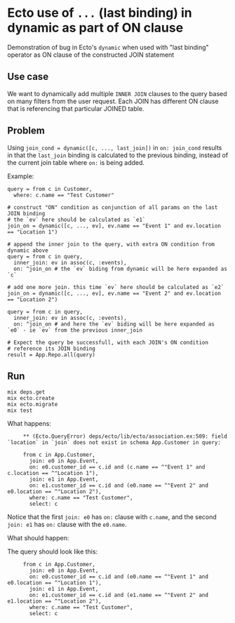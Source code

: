 # Ecto use of `...` (last binding) in dynamic as part of ON clause

Demonstration of bug in Ecto's `dynamic` when used with "last binding" operator
as ON clause of the constructed JOIN statement

## Use case

We want to dynamically add multiple `INNER JOIN` clauses to the query
based on many filters from the user request. Each JOIN has different ON clause
that is referencing that particular JOINED table.

## Problem

Using `join_cond = dynamic([c, ..., last_join])` in `on: join_cond` results
in that the `last_join` binding is calculated to the previous binding, instead of the current
join table where `on:` is being added.

Example:

```
query = from c in Customer,
  where: c.name == "Test Customer"

# construct "ON" condition as conjunction of all params on the last JOIN binding
# the `ev` here should be calculated as `e1`
join_on = dynamic([c, ..., ev], ev.name == "Event 1" and ev.location == "Location 1")

# append the inner join to the query, with extra ON condition from dynamic above
query = from c in query,
  inner_join: ev in assoc(c, :events),
  on: ^join_on # the `ev` biding from dynamic will be here expanded as `c`

# add one more join. this time `ev` here should be calculated as `e2`
join_on = dynamic([c, ..., ev], ev.name == "Event 2" and ev.location == "Location 2")

query = from c in query,
  inner_join: ev in assoc(c, :events),
  on: ^join_on # and here the `ev` biding will be here expanded as `e0` - ie `ev` from the previous inner_join

# Expect the query be successfull, with each JOIN's ON condition
# reference its JOIN binding
result = App.Repo.all(query)
```

## Run

```
mix deps.get
mix ecto.create
mix ecto.migrate
mix test
```

What happens:

```
     ** (Ecto.QueryError) deps/ecto/lib/ecto/association.ex:509: field `location` in `join` does not exist in schema App.Customer in query:

     from c in App.Customer,
       join: e0 in App.Event,
       on: e0.customer_id == c.id and (c.name == ^"Event 1" and c.location == ^"Location 1"),
       join: e1 in App.Event,
       on: e1.customer_id == c.id and (e0.name == ^"Event 2" and e0.location == ^"Location 2"),
       where: c.name == "Test Customer",
       select: c
```

Notice that the first `join: e0` has `on:` clause with `c.name`, and the second
`join: e1` has `on:` clause with the `e0.name`.

What should happen:

The query should look like this:
```
     from c in App.Customer,
       join: e0 in App.Event,
       on: e0.customer_id == c.id and (e0.name == ^"Event 1" and e0.location == ^"Location 1"),
       join: e1 in App.Event,
       on: e1.customer_id == c.id and (e1.name == ^"Event 2" and e1.location == ^"Location 2"),
       where: c.name == "Test Customer",
       select: c
```
